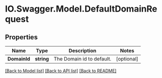 # IO.Swagger.Model.DefaultDomainRequest
## Properties

Name | Type | Description | Notes
------------ | ------------- | ------------- | -------------
**DomainId** | **string** | The Domain id to default. | [optional] 

[[Back to Model list]](../README.md#documentation-for-models) [[Back to API list]](../README.md#documentation-for-api-endpoints) [[Back to README]](../README.md)

